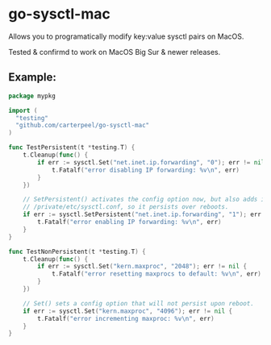 # go-sysctl-mac

Allows you to programatically modify key:value sysctl pairs on MacOS.

Tested & confirmd to work on MacOS Big Sur & newer releases.

## Example:
```go
package mypkg

import (
  "testing"
  "github.com/carterpeel/go-sysctl-mac"
)

func TestPersistent(t *testing.T) {
	t.Cleanup(func() {
		if err := sysctl.Set("net.inet.ip.forwarding", "0"); err != nil {
			t.Fatalf("error disabling IP forwarding: %v\n", err)
		}
	})

	// SetPersistent() activates the config option now, but also adds it to
	// /private/etc/sysctl.conf, so it persists over reboots.
	if err := sysctl.SetPersistent("net.inet.ip.forwarding", "1"); err != nil {
		t.Fatalf("error enabling IP forwarding: %v\n", err)
	}
}

func TestNonPersistent(t *testing.T) {
	t.Cleanup(func() {
		if err := sysctl.Set("kern.maxproc", "2048"); err != nil {
			t.Fatalf("error resetting maxprocs to default: %v\n", err)
		}
	})

	// Set() sets a config option that will not persist upon reboot.
	if err := sysctl.Set("kern.maxproc", "4096"); err != nil {
		t.Fatalf("error incrementing maxproc: %v\n", err)
	}
}

```
